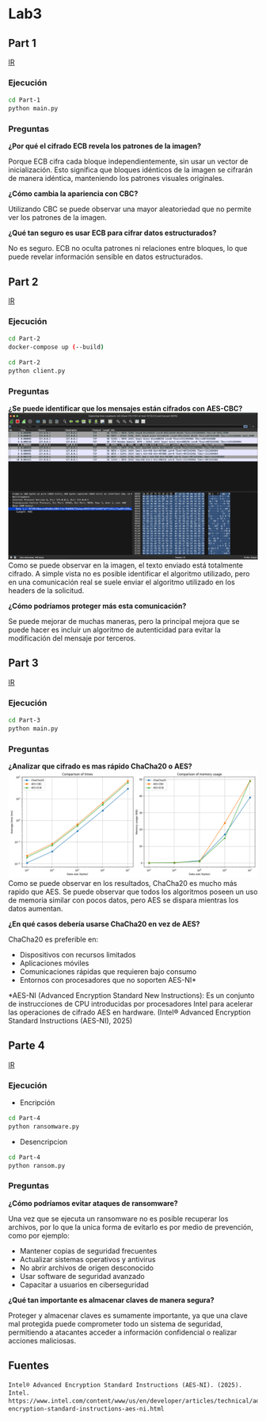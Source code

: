 # Lab3

## Part 1
[IR](https://github.com/Montoya086/information-ciphers/tree/main/Lab3/Part-1)

### Ejecución
```bash
cd Part-1
python main.py
```

### Preguntas
**¿Por qué el cifrado ECB revela los patrones de la imagen?**

Porque ECB cifra cada bloque independientemente, sin usar un vector de inicialización. Esto significa que bloques idénticos de la imagen se cifrarán de manera idéntica, manteniendo los patrones visuales originales.

**¿Cómo cambia la apariencia con CBC?**

Utilizando CBC se puede observar una mayor aleatoriedad que no permite ver los patrones de la imagen.

**¿Qué tan seguro es usar ECB para cifrar datos estructurados?**

No es seguro. ECB no oculta patrones ni relaciones entre bloques, lo que puede revelar información sensible en datos estructurados.

## Part 2
[IR](https://github.com/Montoya086/information-ciphers/tree/main/Lab3/Part-2)

### Ejecución
```bash
cd Part-2
docker-compose up (--build)
```

```bash
cd Part-2
python client.py
```

### Preguntas
**¿Se puede identificar que los mensajes están cifrados con AES-CBC?**
![img](./resources/wireshark.png)
Como se puede observar en la imagen, el texto enviado está totalmente cifrado. A simple vista no es posible identificar el algoritmo utilizado, pero en una comunicación real se suele enviar el algoritmo utilizado en los headers de la solicitud.

**¿Cómo podríamos proteger más esta comunicación?**

Se puede mejorar de muchas maneras, pero la principal mejora que se puede hacer es incluir un algoritmo de autenticidad para evitar la modificación del mensaje por terceros.

## Part 3
[IR](https://github.com/Montoya086/information-ciphers/tree/main/Lab3/Part-3)

### Ejecución
```bash
cd Part-3
python main.py
```

### Preguntas
**¿Analizar que cifrado es mas rápido ChaCha20 o AES?**
![img](./resources/results.png)
Como se puede observar en los resultados, ChaCha20 es mucho más rapido que AES. Se puede observar que todos los algoritmos poseen un uso de memoria similar con pocos datos, pero AES se dispara mientras los datos aumentan.

**¿En qué casos debería usarse ChaCha20 en vez de AES?**

ChaCha20 es preferible en:
- Dispositivos con recursos limitados
- Aplicaciones móviles
- Comunicaciones rápidas que requieren bajo consumo
- Entornos con procesadores que no soporten AES-NI*

*AES-NI (Advanced Encryption Standard New Instructions): Es un conjunto de instrucciones de CPU introducidas por procesadores Intel para acelerar las operaciones de cifrado AES en hardware. (Intel® Advanced Encryption Standard Instructions (AES-NI), 2025)

## Parte 4
[IR](https://github.com/Montoya086/information-ciphers/tree/main/Lab3/Part-4)

### Ejecución
- Encripción
```bash
cd Part-4
python ransomware.py
```
- Desencripcion
```bash
cd Part-4
python ransom.py
```

### Preguntas
**¿Cómo podríamos evitar ataques de ransomware?**

Una vez que se ejecuta un ransomware no es posible recuperar los archivos, por lo que la unica forma de evitarlo es por medio de prevención, como por ejemplo:
- Mantener copias de seguridad frecuentes
- Actualizar sistemas operativos y antivirus
- No abrir archivos de origen desconocido
- Usar software de seguridad avanzado
- Capacitar a usuarios en ciberseguridad

**¿Qué tan importante es almacenar claves de manera segura?**

Proteger y almacenar claves es sumamente importante, ya que una clave mal protegida puede comprometer todo un sistema de seguridad, permitiendo a atacantes acceder a información confidencial o realizar acciones maliciosas.


## Fuentes
```
Intel® Advanced Encryption Standard Instructions (AES-NI). (2025). Intel. https://www.intel.com/content/www/us/en/developer/articles/technical/advanced-encryption-standard-instructions-aes-ni.html

```